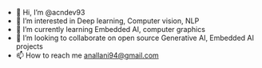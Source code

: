 - 👋 Hi, I’m @acndev93
- 👀 I’m interested in Deep learning, Computer vision, NLP
- 🌱 I’m currently learning Embedded AI, computer graphics
- 💞️ I’m looking to collaborate on open source Generative AI, Embedded AI projects
- 📫 How to reach me anallani94@gmail.com

<!---
acndev93/acndev93 is a ✨ special ✨ repository because its `README.md` (this file) appears on your GitHub profile.
You can click the Preview link to take a look at your changes.
--->
